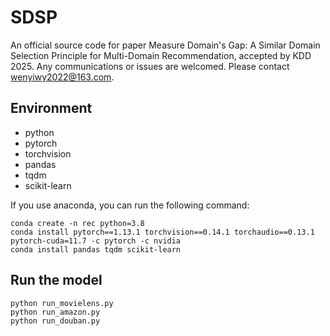 # SDSP
An official source code for paper Measure Domain's Gap: A Similar Domain Selection Principle for Multi-Domain Recommendation, accepted by KDD 2025. Any communications or issues are welcomed. Please contact wenyiwy2022@163.com.


## Environment
* python
* pytorch
* torchvision
* pandas
* tqdm
* scikit-learn

If you use anaconda, you can run the following command:
```
conda create -n rec python=3.8
conda install pytorch==1.13.1 torchvision==0.14.1 torchaudio==0.13.1 pytorch-cuda=11.7 -c pytorch -c nvidia
conda install pandas tqdm scikit-learn
```

## Run the model
```
python run_movielens.py
python run_amazon.py 
python run_douban.py 
```
